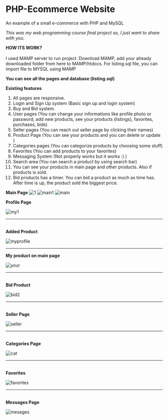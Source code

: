 # PHP-Ecommerce Website
 An example of a small e-commerce with PHP and MySQL
 
 *This was my web programming course final project so, I just want to share with you.* 
 
  <b>HOW ITS WORK?</b><br><br>
  I used MAMP server to run project. Download MAMP, add your already downloaded folder from here to MAMP/htdocs. For listing.sql file, you can import file to MYSQL using MAMP 
 
 <b>You can see all the pages and database (listing.sql)</b>
 
 <b>Existing features</b>
   
 1. All pages are responsive.
 2. Login and Sign Up system (Basic sign up and login system)
 3. Buy and Bid system.
 3. User pages (You can change your informations like profile photo or password, add new products, see your products (listings), favorites, purchases, bids)
 4. Seller pages (You can reach out seller page by clicking their names)
 5. Product Page (You can see your products and you can delete or update )
 5. Categories pages (You can categorize products by choosing some stuff)
 6. Favorites (You can add products to your favorites)
 7. Messaging System (Not properly works but it works :) )
 8. Search area (You can search a product by using search bar)
 9. You can see your products in main page and other products. Also if products is sold.
 10. Bid products has a timer. You can bid a product as much as time has. After time is up, the product sold the biggest price.

<b>Main Page</b>
![1](https://user-images.githubusercontent.com/70773825/227023443-ed502a10-9e6a-48f9-816a-dea8571d2c3f.png)
![main1](https://user-images.githubusercontent.com/70773825/227026488-00b1d67c-d7ff-48a9-8d3f-35008b926724.png)
![main](https://user-images.githubusercontent.com/70773825/227026509-88acd51b-d8bc-439f-a04e-72abb7d9a08e.png)
<br>

<b>Profile Page</b>

![my1](https://user-images.githubusercontent.com/70773825/227026025-6da172df-fb53-479b-9e4e-eec6ca93a3d5.png)

<hr>
<br>
<b>Added Product</b>

![myprofile](https://user-images.githubusercontent.com/70773825/227026225-943ef4c8-2a68-4126-bc72-9f7c1b2925cb.png)
<hr>
<b>My product on main page</b>

![your](https://user-images.githubusercontent.com/70773825/227026903-c8174c99-33d2-4ec8-adb7-287c12e0d545.png)
<hr>
<br>
<b>Bid Product</b>

![bid2](https://user-images.githubusercontent.com/70773825/227027078-69e5f269-02ea-4f29-a813-ba3018fea762.png)
<hr>
<br>
<b>Seller Page</b>

![seller](https://user-images.githubusercontent.com/70773825/227027156-26006709-07d9-4525-b0eb-f149cf8441eb.png)
<hr>
<br>
<b>Categories Page</b>

![cat](https://user-images.githubusercontent.com/70773825/227027240-9b51e053-aa9c-4d80-9194-a752f643101e.png)
<hr>
<br>
<b>Favorites</b>

![favorites](https://user-images.githubusercontent.com/70773825/227027421-9b910d76-1d44-43c5-92c8-e94a8d396b51.png)
<hr>
<br>
<b>Messages Page</b>

![mesages](https://user-images.githubusercontent.com/70773825/227028278-5144f8bd-81c1-415c-b0f6-970f4f12d026.png)
